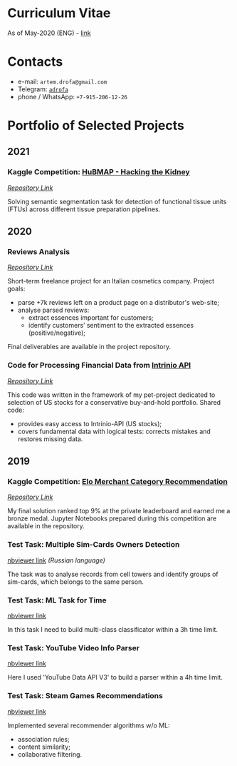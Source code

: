 # Curriculum Vitae
As of May-2020 (ENG) - [link](https://github.com/adrofa/profile/raw/master/Artem_Drofa_CV_ENG.pdf)

# Contacts
* e-mail: `artem.drofa@gmail.com`
* Telegram: [`adrofa`](https://t.me/adrofa)
* phone / WhatsApp: `+7-915-206-12-26`

# Portfolio of Selected Projects 

## 2021
### Kaggle Competition: [HuBMAP - Hacking the Kidney](https://www.kaggle.com/c/hubmap-kidney-segmentation)
*[Repository Link](https://github.com/adrofa/hubmap-kaggle-comp)*

Solving semantic segmentation task for detection of functional tissue units (FTUs)
across different tissue preparation pipelines.

## 2020

### Reviews Analysis
*[Repository Link](https://github.com/adrofa/customer-reviews-analysis)*

Short-term freelance project for an Italian cosmetics company. Project goals:
* parse +7k reviews left on a product page on a distributor's web-site;
* analyse parsed reviews:
  * extract essences important for customers;
  * identify customers’ sentiment to the extracted essences (positive/negative);

Final deliverables are available in the project repository.


### Code for Processing Financial Data from [Intrinio API](https://intrinio.com)
*[Repository Link](https://github.com/adrofa/intrinio)*

This code was written in the framework of my pet-project dedicated to
selection of US stocks for a conservative buy-and-hold portfolio.  Shared code:
* provides easy access to Intrinio-API (US stocks);
* covers fundamental data with logical tests: corrects mistakes and restores missing data.

## 2019
### Kaggle Competition: [Elo Merchant Category Recommendation](https://www.kaggle.com/c/elo-merchant-category-recommendation)
*[Repository Link](https://github.com/adrofa/elo-kaggle-comp)*

My final solution ranked top 9% at the private leaderboard and earned me a bronze medal.
Jupyter Notebooks prepared during this competition are available in the repository.

### Test Task: Multiple Sim-Cards Owners Detection
[nbviewer link](
https://nbviewer.jupyter.org/github/adrofa/recruitment-tasks/blob/master/multiple_sim_cards_owners_detection/multiple_sim_cards_owners_detection.ipynb)
*(Russian language)*

The task was to analyse records from cell towers and identify groups of sim-cards,
which belongs to the same person.

### Test Task: ML Task for Time
[nbviewer link](
https://nbviewer.jupyter.org/github/adrofa/recruitment-tasks/blob/master/task_for_time/task_for_time.ipynb)

In this task I need to build multi-class classificator within a 3h time limit.

### Test Task: YouTube Video Info Parser
[nbviewer link](
https://nbviewer.jupyter.org/github/adrofa/recruitment-tasks/blob/master/youtube_parser/youtube_parser.ipynb)

Here I used 'YouTube Data API V3' to build a parser within a 4h time limit.

### Test Task: Steam Games Recommendations
[nbviewer link](
https://nbviewer.jupyter.org/github/adrofa/recruitment-tasks/blob/master/steam_games_recommendations/steam_games_recommendations.ipynb)

Implemented several recommender algorithms w/o ML:
* association rules;
* content similarity;
* collaborative filtering.

